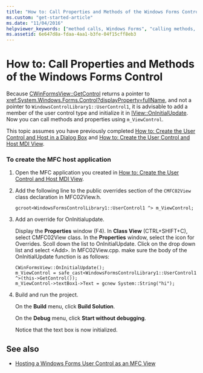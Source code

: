 ```yaml
---
title: "How to: Call Properties and Methods of the Windows Forms Control"
ms.custom: "get-started-article"
ms.date: "11/04/2016"
helpviewer_keywords: ["method calls, Windows Forms", "calling methods, Windows Forms control", "calling properties, Windows Forms control", "Windows Forms controls [C++], methods", "calling properties", "Windows Forms controls [C++], properties"]
ms.assetid: 6e647d8a-fdaa-4aa1-b3fe-04f15cff8eb3
---
```

# How to: Call Properties and Methods of the Windows Forms Control

Because [CWinFormsView::GetControl](../mfc/reference/cwinformsview-class.md#getcontrol) returns a pointer to <xref:System.Windows.Forms.Control?displayProperty=fullName>, and not a pointer to `WindowsControlLibrary1::UserControl1`, it is advisable to add a member of the user control type and initialize it in [IView::OnInitialUpdate](../mfc/reference/iview-interface.md#oninitialupdate). Now you can call methods and properties using `m_ViewControl`.

This topic assumes you have previously completed [How to: Create the User Control and Host in a Dialog Box](../dotnet/how-to-create-the-user-control-and-host-in-a-dialog-box.md) and [How to: Create the User Control and Host MDI View](../dotnet/how-to-create-the-user-control-and-host-mdi-view.md).

### To create the MFC host application

1. Open the MFC application you created in [How to: Create the User Control and Host MDI View](../dotnet/how-to-create-the-user-control-and-host-mdi-view.md).

1. Add the following line to the public overrides section of the `CMFC02View` class declaration in MFC02View.h.

   `gcroot<WindowsFormsControlLibrary1::UserControl1 ^> m_ViewControl;`

1. Add an override for OnInitialupdate.

   Display the **Properties** window (F4). In **Class View** (CTRL+SHIFT+C), select CMFC02View class. In the **Properties** window, select the icon for Overrides. Scoll down the list to OnInitialUpdate. Click on the drop down list and select \<Add>. In MFC02View.cpp. make sure the body of the OnInitialUpdate function is as follows:

    ```
    CWinFormsView::OnInitialUpdate();
    m_ViewControl = safe_cast<WindowsFormsControlLibrary1::UserControl1 ^>(this->GetControl());
    m_ViewControl->textBox1->Text = gcnew System::String("hi");
    ```

1. Build and run the project.

   On the **Build** menu, click **Build Solution**.

   On the **Debug** menu, click **Start without debugging**.

   Notice that the text box is now initialized.

## See also

- [Hosting a Windows Forms User Control as an MFC View](../dotnet/hosting-a-windows-forms-user-control-as-an-mfc-view.md)
